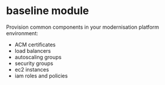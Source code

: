 # baseline module

Provision common components in your modernisation platform environment:

- ACM certificates
- load balancers
- autoscaling groups
- security groups
- ec2 instances
- iam roles and policies

